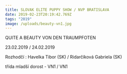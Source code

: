 ```yaml
---
title: SLOVAK ELITE PUPPY SHOW / NVP BRATISLAVA
date: 2019-02-23T20:19:42.769Z
tags: "2019"
image: /uploads/beauty-vn1.jpg
---
```

QUITE A BEAUTY VON DEN TRAUMPFOTEN 

23.02.2019 / 24.02.2019

Rozhodčí : Havelka Tibor (SK) / Ridarčíková Gabriela (SK)

třída mladší dorost - VN1 / VN1